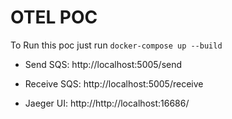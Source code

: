 # OTEL POC

To Run this poc just run `docker-compose up --build`

* Send SQS: http://localhost:5005/send

* Receive SQS: http://localhost:5005/receive

* Jaeger UI: http://http://localhost:16686/